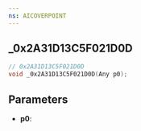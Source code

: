```yaml
---
ns: AICOVERPOINT
---
```

## _0x2A31D13C5F021D0D

```c
// 0x2A31D13C5F021D0D
void _0x2A31D13C5F021D0D(Any p0);
```

## Parameters
* **p0**:
